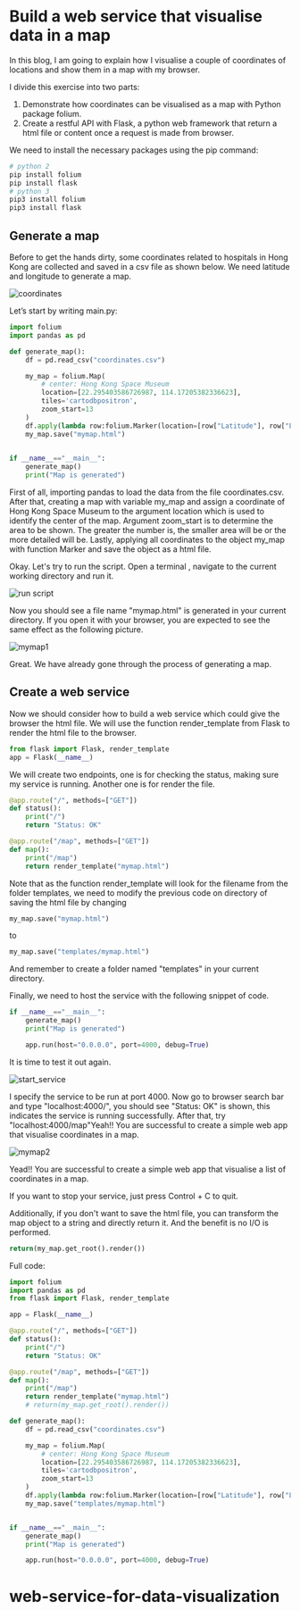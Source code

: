 # Build a web service that visualise data in a map

In this blog, I am going to explain how I visualise a couple of coordinates of locations and show them in a map with my browser.

I divide this exercise into two parts:

1. Demonstrate how coordinates can be visualised as a map with Python package folium.
2. Create a restful API with Flask, a python web framework that return a html file or content once a request is made from browser.

We need to install the necessary packages using the pip command:

```bash
# python 2
pip install folium
pip install flask
# python 3
pip3 install folium
pip3 install flask
```

## Generate a map

Before to get the hands dirty, some coordinates related to hospitals in Hong Kong are collected and saved in a csv file as shown below. We need latitude and longitude to generate a map.

![coordinates](/image/coordinates.png)

Let’s start by writing main.py:

```python
import folium
import pandas as pd

def generate_map():
    df = pd.read_csv("coordinates.csv")

    my_map = folium.Map(
        # center: Hong Kong Space Museum
        location=[22.295403586726987, 114.17205382336623],
        tiles='cartodbpositron',
        zoom_start=13
    )
    df.apply(lambda row:folium.Marker(location=[row["Latitude"], row["Longitude"]], popup=row["Location"], icon=folium.Icon(color='red', prefix='fa fa-circle-o')).add_to(my_map), axis=1)
    my_map.save("mymap.html")
    

if __name__=="__main__":
    generate_map()
    print("Map is generated")
```

First of all, importing pandas to load the data from the file coordinates.csv. After that, creating a map with variable my_map and assign a coordinate of Hong Kong Space Museum to the argument location which is used to identify the center of the map. Argument zoom_start is to determine the area to be shown. The greater the number is, the smaller area will be or the more detailed will be.  Lastly, applying all coordinates to the object my_map with function Marker and save the object as a html file.

Okay. Let's try to run the script. Open a terminal , navigate to the current working directory and run it.

![run script](/image/run_script.png)

Now you should see a file name "mymap.html" is generated in your current directory. If you open it with your browser, you are expected to see the same effect as the following picture.

![mymap1](/image/mymap1.png)

Great. We have already gone through the process of generating a map. 

## Create a web service

Now we should consider how to build a web service which could give the browser the html file. We will use the function render_template from Flask to render the html file to the browser.

```python
from flask import Flask, render_template
app = Flask(__name__)
```

We will create two endpoints, one is for checking the status, making sure my service is running. Another one is for render the file.

```python
@app.route("/", methods=["GET"])
def status():
    print("/")
    return "Status: OK"

@app.route("/map", methods=["GET"])
def map():
    print("/map")
    return render_template("mymap.html")
```

Note that as the function render_template will look for the filename from the folder templates, we need to modify the previous code on directory of saving the html file by changing

```python
my_map.save("mymap.html")
```

to

```python
my_map.save("templates/mymap.html")
```

And remember to create a folder named "templates" in your current directory.

Finally, we need to host the service with the following snippet of code.

```python
if __name__=="__main__":
    generate_map()
    print("Map is generated")

    app.run(host="0.0.0.0", port=4000, debug=True)
```

It is time to test it out again. 

![start_service](/image/start_service.png)

I specify the service to be run at port 4000. Now go to browser search bar and type "localhost:4000/", you should see "Status: OK" is shown, this indicates the service is running successfully. After that, try "localhost:4000/map"Yeah!! You are successful to create a simple web app that visualise coordinates in a map.

![mymap2](/image/mymap2.png)

Yead!! You are successful to create a simple web app that visualise a list of coordinates in a map.

If you want to stop your service, just press Control + C to quit.

Additionally, if you don't want to save the html file, you can transform the map object to a string and directly return it. And the benefit is no I/O is performed.

```python
return(my_map.get_root().render())
```

Full code:
```python
import folium
import pandas as pd
from flask import Flask, render_template

app = Flask(__name__)

@app.route("/", methods=["GET"])
def status():
    print("/")
    return "Status: OK"

@app.route("/map", methods=["GET"])
def map():
    print("/map")
    return render_template("mymap.html")
    # return(my_map.get_root().render())

def generate_map():
    df = pd.read_csv("coordinates.csv")

    my_map = folium.Map(
        # center: Hong Kong Space Museum
        location=[22.295403586726987, 114.17205382336623],
        tiles='cartodbpositron',
        zoom_start=13
    )
    df.apply(lambda row:folium.Marker(location=[row["Latitude"], row["Longitude"]], popup=row["Location"], icon=folium.Icon(color='red', prefix='fa fa-circle-o')).add_to(my_map), axis=1)
    my_map.save("templates/mymap.html")


if __name__=="__main__":
    generate_map()
    print("Map is generated")

    app.run(host="0.0.0.0", port=4000, debug=True)
```


# web-service-for-data-visualization

